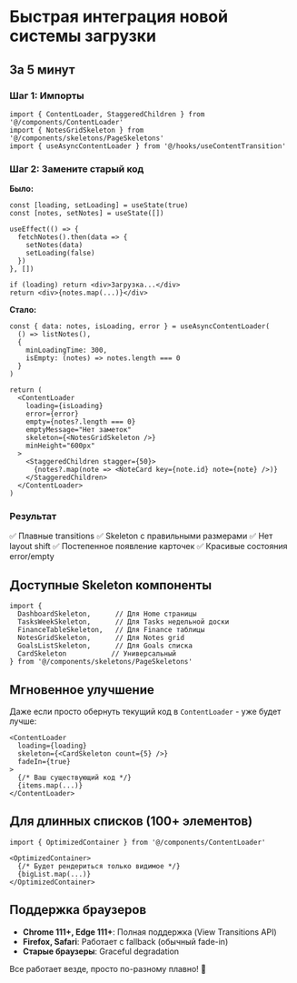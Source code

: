 # Быстрая интеграция новой системы загрузки

## За 5 минут

### Шаг 1: Импорты

```tsx
import { ContentLoader, StaggeredChildren } from '@/components/ContentLoader'
import { NotesGridSkeleton } from '@/components/skeletons/PageSkeletons'
import { useAsyncContentLoader } from '@/hooks/useContentTransition'
```

### Шаг 2: Замените старый код

**Было:**
```tsx
const [loading, setLoading] = useState(true)
const [notes, setNotes] = useState([])

useEffect(() => {
  fetchNotes().then(data => {
    setNotes(data)
    setLoading(false)
  })
}, [])

if (loading) return <div>Загрузка...</div>
return <div>{notes.map(...)}</div>
```

**Стало:**
```tsx
const { data: notes, isLoading, error } = useAsyncContentLoader(
  () => listNotes(),
  {
    minLoadingTime: 300,
    isEmpty: (notes) => notes.length === 0
  }
)

return (
  <ContentLoader
    loading={isLoading}
    error={error}
    empty={notes?.length === 0}
    emptyMessage="Нет заметок"
    skeleton={<NotesGridSkeleton />}
    minHeight="600px"
  >
    <StaggeredChildren stagger={50}>
      {notes?.map(note => <NoteCard key={note.id} note={note} />)}
    </StaggeredChildren>
  </ContentLoader>
)
```

### Результат

✅ Плавные transitions
✅ Skeleton с правильными размерами
✅ Нет layout shift
✅ Постепенное появление карточек
✅ Красивые состояния error/empty

## Доступные Skeleton компоненты

```tsx
import {
  DashboardSkeleton,      // Для Home страницы
  TasksWeekSkeleton,      // Для Tasks недельной доски
  FinanceTableSkeleton,   // Для Finance таблицы
  NotesGridSkeleton,      // Для Notes grid
  GoalsListSkeleton,      // Для Goals списка
  CardSkeleton           // Универсальный
} from '@/components/skeletons/PageSkeletons'
```

## Мгновенное улучшение

Даже если просто обернуть текущий код в `ContentLoader` - уже будет лучше:

```tsx
<ContentLoader
  loading={loading}
  skeleton={<CardSkeleton count={5} />}
  fadeIn={true}
>
  {/* Ваш существующий код */}
  {items.map(...)}
</ContentLoader>
```

## Для длинных списков (100+ элементов)

```tsx
import { OptimizedContainer } from '@/components/ContentLoader'

<OptimizedContainer>
  {/* Будет рендериться только видимое */}
  {bigList.map(...)}
</OptimizedContainer>
```

## Поддержка браузеров

- **Chrome 111+, Edge 111+**: Полная поддержка (View Transitions API)
- **Firefox, Safari**: Работает с fallback (обычный fade-in)
- **Старые браузеры**: Graceful degradation

Все работает везде, просто по-разному плавно! 🎨


